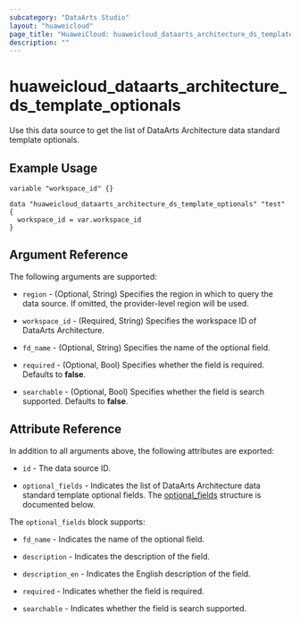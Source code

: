 ```yaml
---
subcategory: "DataArts Studio"
layout: "huaweicloud"
page_title: "HuaweiCloud: huaweicloud_dataarts_architecture_ds_template_optionals"
description: ""
---
```


# huaweicloud_dataarts_architecture_ds_template_optionals

Use this data source to get the list of DataArts Architecture data standard template optionals.

## Example Usage

```hcl
variable "workspace_id" {}

data "huaweicloud_dataarts_architecture_ds_template_optionals" "test" {
  workspace_id = var.workspace_id
}
```

## Argument Reference

The following arguments are supported:

* `region` - (Optional, String) Specifies the region in which to query the data source.
  If omitted, the provider-level region will be used.

* `workspace_id` - (Required, String) Specifies the workspace ID of DataArts Architecture.

* `fd_name` - (Optional, String) Specifies the name of the optional field.

* `required` - (Optional, Bool) Specifies whether the field is required. Defaults to **false**.

* `searchable` - (Optional, Bool) Specifies whether the field is search supported. Defaults to **false**.

## Attribute Reference

In addition to all arguments above, the following attributes are exported:

* `id` - The data source ID.

* `optional_fields` - Indicates the list of DataArts Architecture data standard template optional fields.
  The [optional_fields](#TemplateOptionalFields_OptionalField) structure is documented below.

<a name="TemplateOptionalFields_OptionalField"></a>
The `optional_fields` block supports:

* `fd_name` - Indicates the name of the optional field.

* `description` - Indicates the description of the field.

* `description_en` - Indicates the English description of the field.

* `required` - Indicates whether the field is required.

* `searchable` - Indicates whether the field is search supported.
